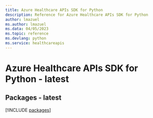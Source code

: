 ```yaml
---
title: Azure Healthcare APIs SDK for Python
description: Reference for Azure Healthcare APIs SDK for Python
author: lmazuel
ms.author: lmazuel
ms.data: 04/05/2023
ms.topic: reference
ms.devlang: python
ms.service: healthcareapis
---
```

# Azure Healthcare APIs SDK for Python - latest
## Packages - latest
[!INCLUDE [packages](healthcare-apis-index.md)]